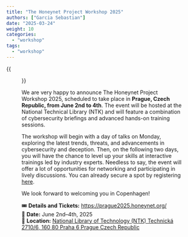 ```yaml
---
title: "The Honeynet Project Workshop 2025"
authors: ["Garcia Sebastian"]
date: "2025-03-24"
weight: 10
categories: 
  - "workshop"
tags: 
  - "workshop"
---
```



{{<figure src="/2025/03/24/the-honeynet-project-workshop-2025-in-prague-czech-republic/images/prague.webp" alt="Prague" width="96%">}}

We are very happy to announce The Honeynet Project Workshop 2025, scheduled to take place in **Prague, Czech Republic, from June 2nd to 4th**. 
The event will be hosted at the National Technical Library (NTK) and will feature a combination of cybersecurity briefings and advanced hands-on training sessions. 
<!--more-->
The workshop will begin with a day of talks on Monday, exploring the latest trends, threats, and advancements in cybersecurity and deception. Then, on the following two days, you will have the chance to level up your skills at interactive trainings led by industry experts. Needless to say, the event will offer a lot of opportunities for networking and participating in lively discussions. You can already secure a spot by registering [here](https://prague2025.honeynet.org/registration/).


We look forward to welcoming you in Copenhagen!

🎟️ **Details and Tickets:** <https://prague2025.honeynet.org/>  
📅 **Date:** June 2nd–4th, 2025  
📍 **Location:**
[
National Library of Technology (NTK)
Technická 2710/6, 160 80 Praha 6
Prague Czech Republic
](https://maps.app.goo.gl/HEh5BKj5d7xXtnVZ9)
